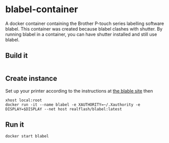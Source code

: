 # blabel-container
A docker container containing the Brother P-touch series labelling software blabel. This container was created because blabel clashes with shutter. By running blabel in a container, you can have shutter installed and still use blabel.

## Build it
```docker build -t realflash/blabel:latest
```

## Create instance
Set up your printer according to the instructions at [the blable site](http://apz.fi/blabel/) then

```
xhost local:root
docker run -it --name blabel -e XAUTHORITY=~/.Xauthority -e DISPLAY=$DISPLAY --net host realflash/blabel:latest
```

## Run it
```
docker start blabel
```
